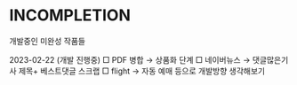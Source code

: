 # INCOMPLETION
개발중인 미완성 작품들

2023-02-22 (개발 진행중)
□ PDF 병합 → 상품화 단계
□ 네이버뉴스 → 댓글많은기사 제목+ 베스트댓글 스크랩
□ flight → 자동 예매 등으로 개발방향 생각해보기
